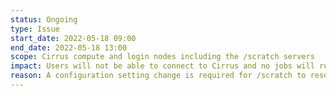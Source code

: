 ```yaml
---
status: Ongoing
type: Issue
start_date: 2022-05-18 09:00
end_date: 2022-05-18 13:00
scope: Cirrus compute and login nodes including the /scratch servers
impact: Users will not be able to connect to Cirrus and no jobs will run. The system has been drained ahead of this maintenance. Once this is confirmed a user mailing will be sent out.  
reason: A configuration setting change is required for /scratch to resolve the issues which were impacting users' work last week. 
---
```


